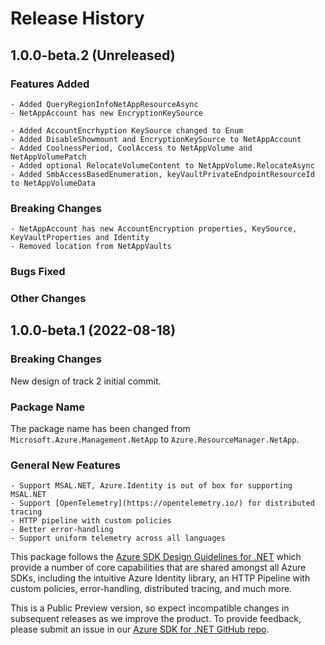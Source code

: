 # Release History

## 1.0.0-beta.2 (Unreleased)

### Features Added
    - Added QueryRegionInfoNetAppResourceAsync
    - NetAppAccount has new EncryptionKeySource

    - Added AccountEncrhyption KeySource changed to Enum
    - Added DisableShowmount and EncryptionKeySource to NetAppAccount
    - Added CoolnessPeriod, CoolAccess to NetAppVolume and NetAppVolumePatch
    - Added optional RelocateVolumeContent to NetAppVolume.RelocateAsync
    - Added SmbAccessBasedEnumeration, keyVaultPrivateEndpointResourceId to NetAppVolumeData

### Breaking Changes
    - NetAppAccount has new AccountEncryption properties, KeySource, KeyVaultProperties and Identity
    - Removed location from NetAppVaults
### Bugs Fixed

### Other Changes

## 1.0.0-beta.1 (2022-08-18)

### Breaking Changes

New design of track 2 initial commit.

### Package Name

The package name has been changed from `Microsoft.Azure.Management.NetApp` to `Azure.ResourceManager.NetApp`.

### General New Features

    - Support MSAL.NET, Azure.Identity is out of box for supporting MSAL.NET
    - Support [OpenTelemetry](https://opentelemetry.io/) for distributed tracing
    - HTTP pipeline with custom policies
    - Better error-handling
    - Support uniform telemetry across all languages

This package follows the [Azure SDK Design Guidelines for .NET](https://azure.github.io/azure-sdk/dotnet_introduction.html) which provide a number of core capabilities that are shared amongst all Azure SDKs, including the intuitive Azure Identity library, an HTTP Pipeline with custom policies, error-handling, distributed tracing, and much more.

This is a Public Preview version, so expect incompatible changes in subsequent releases as we improve the product. To provide feedback, please submit an issue in our [Azure SDK for .NET GitHub repo](https://github.com/Azure/azure-sdk-for-net/issues).
